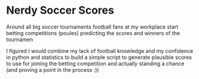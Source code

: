 # Nerdy Soccer Scores

Around all big soccer tournaments football fans at my workplace start betting competitions (poules) predicting the scores and winners of the tournamen

I figured I would combine my lack of football knowledge and my confidence in python and statistics to build a simple script to generate plausible scores to use for joining the betting competition and actually standing a chance (and proving a point in the process :))
